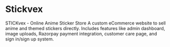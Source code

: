 # Stickvex
STICKvex - Online Anime Sticker Store A custom eCommerce website to sell anime and themed stickers directly. Includes features like admin dashboard, image uploads, Razorpay payment integration, customer care page, and sign in/sign up system.
